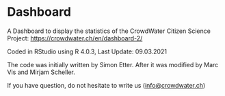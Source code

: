 # Dashboard

A Dashboard to display the statistics of the CrowdWater Citizen Science Project:
https://crowdwater.ch/en/dashboard-2/

Coded in RStudio using R 4.0.3,
Last Update: 09.03.2021

The code was initially written by Simon Etter. After it was modified by Marc Vis and Mirjam Scheller.

If you have question, do not hesitate to write us (info@crowdwater.ch)

